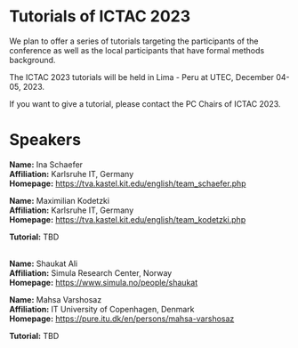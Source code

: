 <!--   ---
layout: speaker-overview
title: ""
--- -->

# Tutorials of ICTAC 2023 

We plan to offer a series of tutorials targeting the participants of the conference as well as the local participants that have formal methods background.

The ICTAC 2023 tutorials will be held in Lima - Peru at UTEC, December 04-05, 2023.   

If you want to give a tutorial, please contact the PC Chairs of ICTAC 2023.

# Speakers

 <!-- <div class="col-sm-10">
        <p><b>Lecturer Sponsored by <a href="https://www.fmeurope.org/" target="_blank"> FME (Formal Methods Europe)</a></b>  <br/> </p> 
   </div> -->
 <div class="row justify-content-start p-3">
 <!--  <div class="col-sm-2">  
            <img src="/assets/img/people/InaSchaefer.png" alt="Ina Schaefer" title="Ina Schaefer" width="450"/>
    </div> -->
    <div class="col-sm-10">
        <p><b>Name:</b>  Ina Schaefer <br/>
        <b>Affiliation:</b> Karlsruhe IT, Germany <br/>
         <b>Homepage:</b> <a href="https://tva.kastel.kit.edu/english/team_schaefer.php" target="_blank">https://tva.kastel.kit.edu/english/team_schaefer.php</a> <br/> </p> 
          <!--   <p><b>Bio:</b>  <br/> 
         <br/> </p> -->
    </div>
 <!--  <div class="col-sm-2">  
            <img src="/assets/img/people/MaximilianKodetzki.png" alt="Maximilian Kodetzki" title="Maximilian Kodetzki" width="450"/>
    </div> -->
    <div class="col-sm-10">
        <p><b>Name:</b>  Maximilian Kodetzki <br/>
        <b>Affiliation:</b> Karlsruhe IT, Germany <br/>
         <b>Homepage:</b> <a href="https://tva.kastel.kit.edu/english/team_kodetzki.php" target="_blank">https://tva.kastel.kit.edu/english/team_kodetzki.php</a> <br/> </p> 
          <!--   <p><b>Bio:</b>  <br/>
         <br/> </p> -->
    </div>
    <div class="col-sm-10">
        <p><b>Tutorial:</b> TBD  <br/> 
       <br/> </p>
    </div>
</div>



 <!-- <div class="col-sm-10">
        <p><b>Lecturer Sponsored by <a href="https://www.fmeurope.org/" target="_blank"> FME (Formal Methods Europe)</a></b>  <br/> </p> 
   </div> -->
 <div class="row justify-content-start p-3">
 <!--  <div class="col-sm-2">  
            <img src="/assets/img/people/ShaukatAli.png" alt="Shaukat Ali" title="Shaukat Ali" width="450"/>
    </div> -->
    <div class="col-sm-10">
        <p><b>Name:</b>  Shaukat Ali <br/>
        <b>Affiliation:</b> Simula Research Center, Norway <br/>
         <b>Homepage:</b> <a href="https://www.simula.no/people/shaukat" target="_blank">https://www.simula.no/people/shaukat</a> <br/> </p> 
          <!--   <p><b>Bio:</b>  <br/> 
         <br/> </p> -->
      </div>
 <!--  <div class="col-sm-2">  
            <img src="/assets/img/people/MahsaVarshosaz.png" alt="Mahsa Varshosaz" title="Mahsa Varshosaz" width="450"/>
    </div> -->
    <div class="col-sm-10">
        <p><b>Name:</b>  Mahsa Varshosaz <br/>
        <b>Affiliation:</b> IT University of Copenhagen, Denmark <br/>
         <b>Homepage:</b> <a href="https://pure.itu.dk/en/persons/mahsa-varshosaz" target="_blank">https://pure.itu.dk/en/persons/mahsa-varshosaz</a> <br/> </p> 
          <!--   <p><b>Bio:</b>  <br/>
         <br/> </p> -->
        </div>
     <div class="col-sm-10">
        <p><b>Tutorial:</b> TBD  <br/> 
       <br/> </p> 
    </div>
</div>
